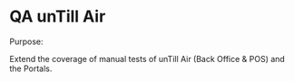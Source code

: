 # QA unTill Air

Purpose:

Extend the coverage of manual tests of unTill Air (Back Office & POS) and the Portals.
